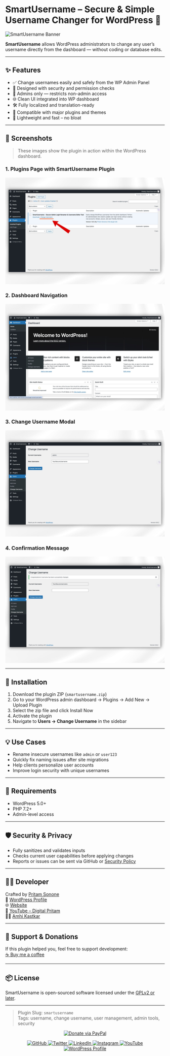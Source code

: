 # SmartUsername – Secure & Simple Username Changer for WordPress 🔐

![SmartUsername Banner](https://raw.githubusercontent.com/DigitalPritam1/smartusername/main/assets/banner-1544x500.png)

**SmartUsername** allows WordPress administrators to change any user’s username directly from the dashboard — without coding or database edits.

---

## ✨ Features

- ✅ Change usernames easily and safely from the WP Admin Panel
- 🔐 Designed with security and permission checks
- 🎯 Admins only — restricts non-admin access
- 🌐 Clean UI integrated into WP dashboard
- 🛠️ Fully localized and translation-ready
- 🧩 Compatible with major plugins and themes
- 💨 Lightweight and fast – no bloat

---

## 📸 Screenshots

> These images show the plugin in action within the WordPress dashboard.

### 1. Plugins Page with SmartUsername Plugin  
![screenshot-1](assets/screenshot-1.jpg)

### 2. Dashboard Navigation  
![screenshot-2](assets/screenshot-2.jpg)

### 3. Change Username Modal  
![screenshot-3](assets/screenshot-3.jpg)

### 4. Confirmation Message  
![screenshot-4](assets/screenshot-4.jpg)

---

## 🚀 Installation

1. Download the plugin ZIP (`smartusername.zip`)
2. Go to your WordPress admin dashboard → Plugins → Add New → Upload Plugin
3. Select the zip file and click Install Now
4. Activate the plugin
5. Navigate to **Users → Change Username** in the sidebar

---

## 💡 Use Cases

- Rename insecure usernames like `admin` or `user123`
- Quickly fix naming issues after site migrations
- Help clients personalize user accounts
- Improve login security with unique usernames

---

## 📄 Requirements

- WordPress 5.0+
- PHP 7.2+
- Admin-level access

---

## 🛡️ Security & Privacy

- Fully sanitizes and validates inputs
- Checks current user capabilities before applying changes
- Reports or issues can be sent via GitHub or [Security Policy](SECURITY.md)

---

## 👨‍💻 Developer

Crafted by [Pritam Sonone](https://github.com/DigitalPritam1)  
🔗 [WordPress Profile](https://profiles.wordpress.org/digitalpritam1)  
🌐 [Website](https://www.digitalpritam.in)  
🎥 [YouTube – Digital Pritam](https://www.youtube.com/@DigitalPritam)  
👨‍🌾 [Amhi Kastkar](https://www.youtube.com/@AmhiKastkar)

---

## 💸 Support & Donations

If this plugin helped you, feel free to support development:  
[☕ Buy me a coffee](https://www.buymeacoffee.com/pritamsonone)

---

## 📦 License

SmartUsername is open-sourced software licensed under the [GPLv2 or later](LICENSE).

---

> Plugin Slug: `smartusername`  
> Tags: username, change username, user management, admin tools, security

<p align="center">
  <a href="https://paypal.me/amhikastkar" target="_blank">
    <img src="https://img.shields.io/badge/Donate-PayPal-blue.svg?style=for-the-badge" alt="Donate via PayPal" />
  </a>
</p>

<p align="center">
  <a href="https://github.com/DigitalPritam1" target="_blank">
    <img src="https://img.shields.io/badge/GitHub-%23121011.svg?style=flat&logo=github&logoColor=white" alt="GitHub" />
  </a>
  <a href="https://twitter.com/digitalpritam" target="_blank">
    <img src="https://img.shields.io/badge/Twitter-%231DA1F2.svg?style=flat&logo=twitter&logoColor=white" alt="Twitter" />
  </a>
  <a href="https://www.linkedin.com/in/digitalpritam/" target="_blank">
    <img src="https://img.shields.io/badge/LinkedIn-%230077B5.svg?style=flat&logo=linkedin&logoColor=white" alt="LinkedIn" />
  </a>
  <a href="https://www.instagram.com/digitalpritam" target="_blank">
    <img src="https://img.shields.io/badge/Instagram-%23E4405F.svg?style=flat&logo=instagram&logoColor=white" alt="Instagram" />
  </a>
  <a href="https://www.youtube.com/@digitalpritam" target="_blank">
    <img src="https://img.shields.io/badge/YouTube-%23FF0000.svg?style=flat&logo=youtube&logoColor=white" alt="YouTube" />
  </a>
  <a href="https://profiles.wordpress.org/digitalpritam/" target="_blank">
    <img src="https://img.shields.io/badge/WordPress-%23117AC9.svg?style=flat&logo=wordpress&logoColor=white" alt="WordPress Profile" />
  </a>
</p>
